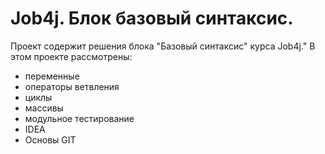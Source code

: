 # Job4j. Блок базовый синтаксис.
Проект содержит решения блока "Базовый синтаксис" курса Job4j." 
В этом проекте рассмотрены: 
- переменные
- операторы ветвления
- циклы
- массивы
- модульное тестирование
- IDEA
- Основы GIT     